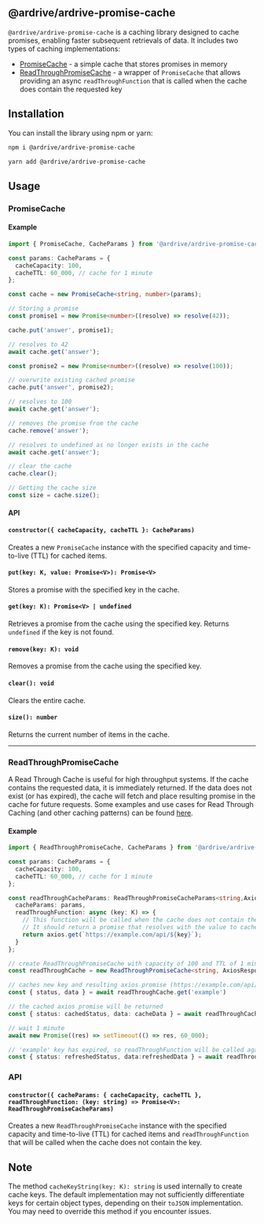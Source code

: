 ## @ardrive/ardrive-promise-cache

`@ardrive/ardrive-promise-cache` is a caching library designed to cache promises, enabling faster subsequent retrievals of data. It includes two types of caching implementations:

- [PromiseCache](#promisecache) - a simple cache that stores promises in memory
- [ReadThroughPromiseCache](#readthroughpromisecache) - a wrapper of `PromiseCache` that allows providing an async `readThroughFunction` that is called when the cache does contain the requested key

## Installation

You can install the library using npm or yarn:

```bash
npm i @ardrive/ardrive-promise-cache
```

```bash
yarn add @ardrive/ardrive-promise-cache
```

## Usage

### PromiseCache

#### Example

```typescript
import { PromiseCache, CacheParams } from '@ardrive/ardrive-promise-cache';

const params: CacheParams = {
  cacheCapacity: 100,
  cacheTTL: 60_000, // cache for 1 minute
};

const cache = new PromiseCache<string, number>(params);

// Storing a promise
const promise1 = new Promise<number>((resolve) => resolve(42));

cache.put('answer', promise1);

// resolves to 42
await cache.get('answer');

const promise2 = new Promise<number>((resolve) => resolve(100));

// overwrite existing cached promise
cache.put('answer', promise2);

// resolves to 100
await cache.get('answer');

// removes the promise from the cache
cache.remove('answer');

// resolves to undefined as no longer exists in the cache
await cache.get('answer');

// clear the cache
cache.clear();

// Getting the cache size
const size = cache.size();
```

#### API

#### `constructor({ cacheCapacity, cacheTTL }: CacheParams)`

Creates a new `PromiseCache` instance with the specified capacity and time-to-live (TTL) for cached items.

#### `put(key: K, value: Promise<V>): Promise<V>`

Stores a promise with the specified key in the cache.

#### `get(key: K): Promise<V> | undefined`

Retrieves a promise from the cache using the specified key. Returns `undefined` if the key is not found.

#### `remove(key: K): void`

Removes a promise from the cache using the specified key.

#### `clear(): void`

Clears the entire cache.

#### `size(): number`

Returns the current number of items in the cache.

---

### ReadThroughPromiseCache

A Read Through Cache is useful for high throughput systems. If the cache contains the requested data, it is immediately returned. If the data does not exist (or has expired), the cache will fetch and place resulting promise in the cache for future requests. Some examples and use cases for Read Through Caching (and other caching patterns) can be found [here](https://www.prisma.io/dataguide/managing-databases/introduction-database-caching#read-through).

#### Example

```typescript
import { ReadThroughPromiseCache, CacheParams } from '@ardrive/ardrive-promise-cache';

const params: CacheParams = {
  cacheCapacity: 100,
  cacheTTL: 60_000, // cache for 1 minute
};

const readThroughCacheParams: ReadThroughPromiseCacheParams<string,AxiosResponse> = {
  cacheParams: params,
  readThroughFunction: async (key: K) => {
    // This function will be called when the cache does not contain the requested key.
    // It should return a promise that resolves with the value to cache.
    return axios.get(`https://example.com/api/${key}`);
  }
};

// create ReadThroughPromiseCache with capacity of 100 and TTL of 1 minute, and readThroughFunction to call API function
const readThroughCache = new ReadThroughPromiseCache<string, AxiosResponse>(readThroughCacheParams);

// caches new key and resulting axios promise (https://example.com/api/example) for 1 minute
const { status, data } = await readThroughCache.get('example')

// the cached axios promise will be returned
const { status: cachedStatus, data: cacheData } = await readThroughCache.get('example')

// wait 1 minute
await new Promise((res) => setTimeout(() => res, 60_000);

// 'example' key has expired, so readThroughFunction will be called again and new promise will be returned
const { status: refreshedStatus, data:refreshedData } = await readThroughCache.get('example')
```

### API

#### `constructor({ cacheParams: { cacheCapacity, cacheTTL }, readThroughFunction: (key: string) => Promise<V>: ReadThroughPromiseCacheParams)`

Creates a new `ReadThroughPromiseCache` instance with the specified capacity and time-to-live (TTL) for cached items and `readThroughFunction` that will be called when the cache does not contain the key.

## Note

The method `cacheKeyString(key: K): string` is used internally to create cache keys. The default implementation may not sufficiently differentiate keys for certain object types, depending on their `toJSON` implementation. You may need to override this method if you encounter issues.
